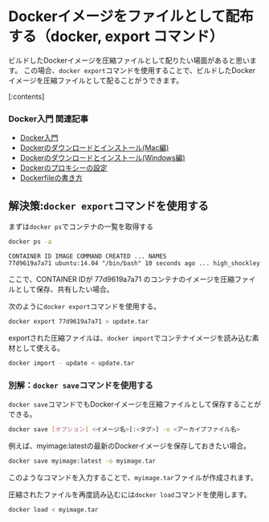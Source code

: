 ﻿

# Dockerイメージをファイルとして配布する（docker, export コマンド）

ビルドしたDockerイメージを圧縮ファイルとして配りたい場面があると思います。
この場合、`docker export`コマンドを使用することで、ビルドしたDockerイメージを圧縮ファイルとして配ることがうできます。

[:contents]

### Docker入門 関連記事

- [Docker入門](https://minegishirei.hatenablog.com/entry/2023/09/02/213936)
- [Dockerのダウンロードとインストール(Mac編)](https://minegishirei.hatenablog.com/entry/2023/09/03/143528)
- [Dockerのダウンロードとインストール(Windows編)](https://minegishirei.hatenablog.com/entry/2023/09/04/115946)
- [Dockerのプロキシーの設定](https://minegishirei.hatenablog.com/entry/2023/09/05/120827)
- [Dockerfileの書き方](https://minegishirei.hatenablog.com/entry/2023/09/11/102313)




## 解決策:`docker export`コマンドを使用する

まずは`docker ps`でコンテナの一覧を取得する

```sh
docker ps -a
```

```
CONTAINER ID IMAGE COMMAND CREATED ... NAMES
77d9619a7a71 ubuntu:14.04 "/bin/bash" 10 seconds ago ... high_shockley
```

ここで、CONTAINER IDが
77d9619a7a71 
のコンテナのイメージを圧縮ファイルとして保存、共有したい場合。

次のように`docker export`コマンドを使用する。

```sh
docker export 77d9619a7a71 > update.tar
```

exportされた圧縮ファイルは、`docker import`でコンテナイメージを読み込む素材として使える。

```sh
docker import - update < update.tar
```


### 別解：`docker save`コマンドを使用する

`docker save`コマンドでもDockerイメージを圧縮ファイルとして保存することができる。

```sh
docker save [オプション] <イメージ名>[:<タグ>] -o <アーカイブファイル名>
```

例えば、myimage:latestの最新のDockerイメージを保存しておきたい場合。

```sh
docker save myimage:latest -o myimage.tar
```

このようなコマンドを入力することで、`myimage.tar`ファイルが作成されます。

圧縮されたファイルを再度読み込むには`docker load`コマンドを使用します。

```sh
docker load < myimage.tar
```




























